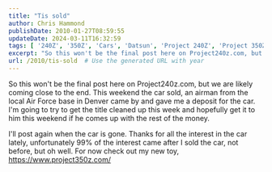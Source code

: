 ```yaml
---
title: "Tis sold"
author: Chris Hammond
publishDate: 2010-01-27T08:59:55
updateDate: 2024-03-11T16:32:59
tags: [ '240Z', '350Z', 'Cars', 'Datsun', 'Project 240Z', 'Project 350Z', 'Project240z', 'Project240Zcom', 'Project350z', 'Project350zcom' ]
excerpt: "So this won't be the final post here on Project240z.com, but we are likely coming close to the end. This weekend the car sold, an airman from the local Air Force base in Denver came by and gave me a deposit for the car. I'm going to try to get the title cleaned up this week and hopefully get it to him this weekend if he comes up with the rest of the money.  I'll post again when the car is gone. Thanks for all the interest in the car lately, unfortunately 99% of the interest came after I sold the car, not before, but oh well. For now check out my new toy, https://www.project350z.com/ "
url: /2010/tis-sold  # Use the generated URL with year
---
```

<p>So this won't be the final post here on Project240z.com, but we are likely coming close to the end. This weekend the car sold, an airman from the local Air Force base in Denver came by and gave me a deposit for the car. I'm going to try to get the title cleaned up this week and hopefully get it to him this weekend if he comes up with the rest of the money.</p>  <p>I'll post again when the car is gone. Thanks for all the interest in the car lately, unfortunately 99% of the interest came after I sold the car, not before, but oh well. For now check out my new toy, <a href="https://www.project350z.com/">https://www.project350z.com/</a></p> 
